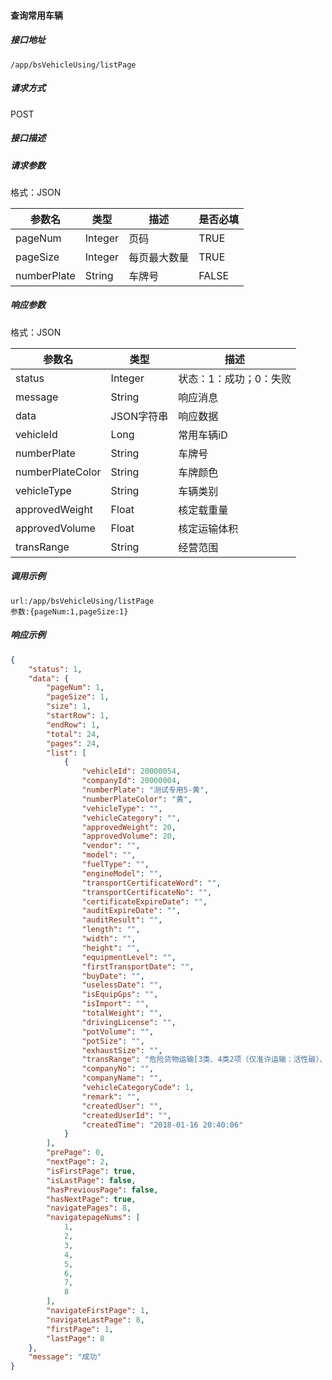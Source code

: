 #### 查询常用车辆

##### 接口地址

```
/app/bsVehicleUsing/listPage
```

##### 请求方式

POST

##### 接口描述

##### 请求参数

格式：JSON

| 参数名 | 类型 | 描述 | 是否必填 |
| --- | --- | --- | --- |
| pageNum| Integer | 页码| TRUE |
| pageSize| Integer | 每页最大数量| TRUE |
| numberPlate| String| 车牌号 |FALSE|



##### 响应参数

格式：JSON

| 参数名 | 类型 | 描述 |
| --- | --- | --- |
| status| Integer | 状态：1：成功；0：失败 |
| message| String | 响应消息 |
| data| JSON字符串| 响应数据 |
| vehicleId| Long| 常用车辆iD |
| numberPlate| String | 车牌号 | 
| numberPlateColor| String | 车牌颜色 | 
| vehicleType| String |  车辆类别  | 
| approvedWeight| Float| 核定载重量 | 
| approvedVolume| Float | 核定运输体积|
| transRange| String | 经营范围 | 

##### 调用示例

```
url:/app/bsVehicleUsing/listPage
参数:{pageNum:1,pageSize:1}

```

##### 响应示例

``` json
{
    "status": 1,
    "data": {
        "pageNum": 1,
        "pageSize": 1,
        "size": 1,
        "startRow": 1,
        "endRow": 1,
        "total": 24,
        "pages": 24,
        "list": [
            {
                "vehicleId": 20000054,
                "companyId": 20000004,
                "numberPlate": "测试专用5-黄",
                "numberPlateColor": "黄",
                "vehicleType": "",
                "vehicleCategory": "",
                "approvedWeight": 20,
                "approvedVolume": 20,
                "vendor": "",
                "model": "",
                "fuelType": "",
                "engineModel": "",
                "transportCertificateWord": "",
                "transportCertificateNo": "",
                "certificateExpireDate": "",
                "auditExpireDate": "",
                "auditResult": "",
                "length": "",
                "width": "",
                "height": "",
                "equipmentLevel": "",
                "firstTransportDate": "",
                "buyDate": "",
                "uselessDate": "",
                "isEquipGps": "",
                "isImport": "",
                "totalWeight": "",
                "drivingLicense": "",
                "potVolume": "",
                "potSize": "",
                "exhaustSize": "",
                "transRange": "危险货物运输[3类、4类2项（仅准许运输：活性碳）、5类1项、6类1项（仅准许运输：钡化合物，未另作规定的）、8类、强腐蚀性危险货物] 禁运爆炸品，剧毒化学品。\t",
                "companyNo": "",
                "companyName": "",
                "vehicleCategoryCode": 1,
                "remark": "",
                "createdUser": "",
                "createdUserId": "",
                "createdTime": "2018-01-16 20:40:06"
            }
        ],
        "prePage": 0,
        "nextPage": 2,
        "isFirstPage": true,
        "isLastPage": false,
        "hasPreviousPage": false,
        "hasNextPage": true,
        "navigatePages": 8,
        "navigatepageNums": [
            1,
            2,
            3,
            4,
            5,
            6,
            7,
            8
        ],
        "navigateFirstPage": 1,
        "navigateLastPage": 8,
        "firstPage": 1,
        "lastPage": 8
    },
    "message": "成功"
}
```

